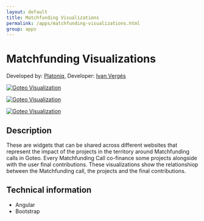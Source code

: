 ```yaml
---
layout: default
title: Matchfunding Visualizations
permalink: /apps/matchfunding-visualizations.html
group: apps
---
```

# Matchfunding Visualizations

Developed by: [Platoniq](http://platoniq.net), Developer: [Ivan Vergés](https://twitter.com/ivanverges)

[![Goteo Visualization](https://developers.goteo.org/assets/images/matchfunding-1.png)](https://matchfunding.goteo.org/#/matchfunding-stage1)

[![Goteo Visualization](https://developers.goteo.org/assets/images/matchfunding-2.png)](https://matchfunding.goteo.org/#/matchfunding-stage2)

[![Goteo Visualization](https://developers.goteo.org/assets/images/matchfunding-3.png)](https://matchfunding.goteo.org/#/matchfunding-contributions/unia-capital-riego/night/no)


## Description

 These are widgets that can be shared across different websites that represent the impact of the projects in the territory around Matchfunding calls in Goteo. Every Matchfunding Call co-finance some projects alongside with the user final contributions. These visualizations show the relationshiop between the Matchfunding call, the projects and the final contributions.

## Technical information

- Angular
- Bootstrap






